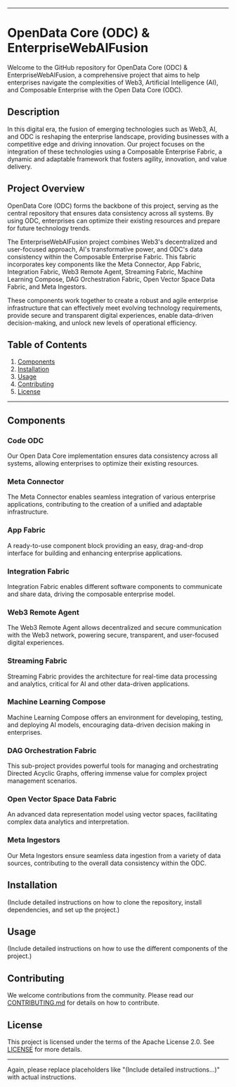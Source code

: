 

---

# OpenData Core (ODC) & EnterpriseWebAIFusion

Welcome to the GitHub repository for OpenData Core (ODC) & EnterpriseWebAIFusion, a comprehensive project that aims to help enterprises navigate the complexities of Web3, Artificial Intelligence (AI), and Composable Enterprise with the Open Data Core (ODC).

## Description
In this digital era, the fusion of emerging technologies such as Web3, AI, and ODC is reshaping the enterprise landscape, providing businesses with a competitive edge and driving innovation. Our project focuses on the integration of these technologies using a Composable Enterprise Fabric, a dynamic and adaptable framework that fosters agility, innovation, and value delivery.

## Project Overview
OpenData Core (ODC) forms the backbone of this project, serving as the central repository that ensures data consistency across all systems. By using ODC, enterprises can optimize their existing resources and prepare for future technology trends.

The EnterpriseWebAIFusion project combines Web3's decentralized and user-focused approach, AI's transformative power, and ODC's data consistency within the Composable Enterprise Fabric. This fabric incorporates key components like the Meta Connector, App Fabric, Integration Fabric, Web3 Remote Agent, Streaming Fabric, Machine Learning Compose, DAG Orchestration Fabric, Open Vector Space Data Fabric, and Meta Ingestors.

These components work together to create a robust and agile enterprise infrastructure that can effectively meet evolving technology requirements, provide secure and transparent digital experiences, enable data-driven decision-making, and unlock new levels of operational efficiency.

## Table of Contents
1. [Components](#components)
2. [Installation](#installation)
3. [Usage](#usage)
4. [Contributing](#contributing)
5. [License](#license)



---


## Components

### Code ODC
Our Open Data Core implementation ensures data consistency across all systems, allowing enterprises to optimize their existing resources.

### Meta Connector
The Meta Connector enables seamless integration of various enterprise applications, contributing to the creation of a unified and adaptable infrastructure.

### App Fabric
A ready-to-use component block providing an easy, drag-and-drop interface for building and enhancing enterprise applications.

### Integration Fabric
Integration Fabric enables different software components to communicate and share data, driving the composable enterprise model.

### Web3 Remote Agent
The Web3 Remote Agent allows decentralized and secure communication with the Web3 network, powering secure, transparent, and user-focused digital experiences.

### Streaming Fabric
Streaming Fabric provides the architecture for real-time data processing and analytics, critical for AI and other data-driven applications.

### Machine Learning Compose
Machine Learning Compose offers an environment for developing, testing, and deploying AI models, encouraging data-driven decision making in enterprises.

### DAG Orchestration Fabric
This sub-project provides powerful tools for managing and orchestrating Directed Acyclic Graphs, offering immense value for complex project management scenarios.

### Open Vector Space Data Fabric
An advanced data representation model using vector spaces, facilitating complex data analytics and interpretation.

### Meta Ingestors
Our Meta Ingestors ensure seamless data ingestion from a variety of data sources, contributing to the overall data consistency within the ODC.

## Installation
(Include detailed instructions on how to clone the repository, install dependencies, and set up the project.)

## Usage
(Include detailed instructions on how to use the different components of the project.)

## Contributing
We welcome contributions from the community. Please read our [CONTRIBUTING.md](CONTRIBUTING.md) for details on how to contribute.

## License
This project is licensed under the terms of the Apache License 2.0. See [LICENSE](LICENSE) for more details.

---

Again, please replace placeholders like "(Include detailed instructions...)" with actual instructions.

